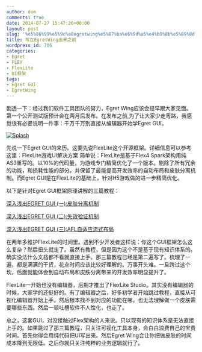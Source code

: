 ```yaml
---
author: dom
comments: true
date: 2014-07-27 15:47:26+00:00
layout: post
slug: '%e5%86%99%e5%9c%a8egretwing%e5%87%ba%e6%9d%a5%e4%b9%8b%e5%89%8d'
title: 写在EgretWing出来之前
wordpress_id: 706
categories:
- Egret
- FLEX
- FlexLite
- UI框架
tags:
- Egret GUI
- EgretWing
---
```


剧透一下：经过我们软件工具团队的努力，Egret Wing应该会提早跟大家见面。第一个公开测试版预计会在两月后发布。在发布之前,为了让大家少走弯路，我感觉很有必要说明一件事：千万千万别直接从编辑器开始学Egret GUI。

[![Splash](http://blog.domlib.com/wp-content/uploads/2014/07/Splash.png)](http://blog.domlib.com/wp-content/uploads/2014/07/Splash.png)
<!-- more -->
先说一下Egret GUI的来历。这要先说FlexLite这个开源框架。详细信息可以参考这里：FlexLite游戏UI解决方案 简单说：FlexLite是基于Flex4 Spark架构用纯AS3重写的。以10%的代码量，为游戏专门精简优化了一个版本。剔除了所有冗余的功能，和损耗性能的部分，并保留了最能提高开发效率的自动布局和皮肤分离机制。而Egret GUI是在FlexLite的基础上，针对H5游戏做的进一步精简优化。

以下是针对Egret GUI框架原理讲解的三篇教程：

[深入浅出EGRET GUI (一):皮肤分离机制](http://bbs.egret-labs.org/thread-43-1-1.html)

[深入浅出EGRET GUI (二):失效验证机制](http://bbs.egret-labs.org/thread-73-1-1.html)

[深入浅出EGRET GUI (三):AFL自适应流式布局](http://bbs.egret-labs.org/thread-102-1-1.html)

在两年多维护FlexLite的时间里。遇到不少开发者这样说：你这个GUI框架怎么这么复杂？然后扭头就走了。虽然有教程，但是因为这个不是基于现有知识体系的。确实没法什么文档都不看就直接上手。那三篇教程已经是第二遍写了。梳理了一遍，都是满满的干货，花点时间应该比较好理解的。万事开头难。一旦跨过这个坎，后面就能体会到自动布局和皮肤分离带来的开发效率明显提升了。

FlexLite一开始也没有编辑器，后期才推出了FlexLite Studio。其实没有编辑器的时候，大家学的还挺好的。有了编辑器之后，好多初学者开始跳过教程，直接从可视化编辑器开始上手。然后根本找不到对应的功能在哪。也无法理解做一个皮肤需要哪些东西。然后一顿吐槽软件不人性化，也走了。

总之，这套GUI，对没接触过Flex架构的人来说。只以现有的知识体系是无法直接上手的。如果跳过了那三篇教程，只关注可视化工具本身，会白白浪费自己的宝贵时间。首先你得会用纯代码把UI写出来。然后Egret Wing会让你把做皮肤的时间成本降到无限低。之后你就只关注纯粹的业务逻辑就行了。
